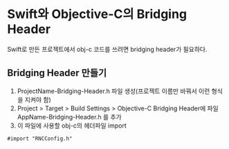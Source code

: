 # Swift와 Objective-C의 Bridging Header

Swift로 만든 프로젝트에서 obj-c 코드를 쓰려면 bridging header가 필요하다.   

## Bridging Header 만들기
1. ProjectName-Bridging-Header.h 파일 생성(프로젝트 이름만 바꿔서 이런 형식을 지켜야 함)
2. Project > Target > Build Settings > Objective-C Bridging Header에 파일 AppName-Bridging-Header.h 를 추가
3. 이 파일에 사용할 obj-c의 헤더파일 import
```
#import "RNCConfig.h"
```
